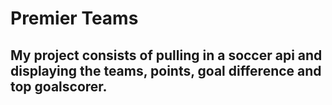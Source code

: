 # Premier  Teams

## My project consists of pulling in a soccer api and displaying the teams, points, goal difference and top goalscorer.
